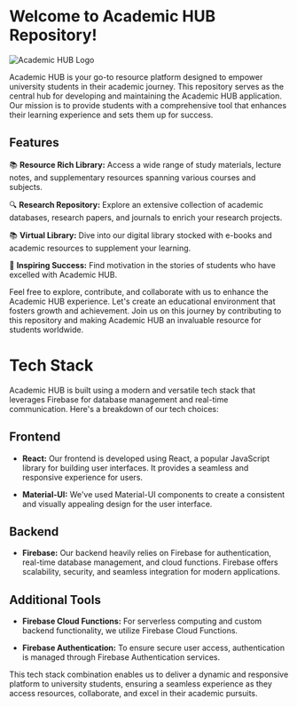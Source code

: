 # Welcome to Academic HUB Repository!

![Academic HUB Logo](link_to_logo_image)

Academic HUB is your go-to resource platform designed to empower university students in their academic journey. This repository serves as the central hub for developing and maintaining the Academic HUB application. Our mission is to provide students with a comprehensive tool that enhances their learning experience and sets them up for success.

## Features

📚 **Resource Rich Library:** Access a wide range of study materials, lecture notes, and supplementary resources spanning various courses and subjects.

🔍 **Research Repository:** Explore an extensive collection of academic databases, research papers, and journals to enrich your research projects.

📚 **Virtual Library:** Dive into our digital library stocked with e-books and academic resources to supplement your learning.

🌟 **Inspiring Success:** Find motivation in the stories of students who have excelled with Academic HUB.

Feel free to explore, contribute, and collaborate with us to enhance the Academic HUB experience. Let's create an educational environment that fosters growth and achievement. Join us on this journey by contributing to this repository and making Academic HUB an invaluable resource for students worldwide.

# Tech Stack

Academic HUB is built using a modern and versatile tech stack that leverages Firebase for database management and real-time communication. Here's a breakdown of our tech choices:

## Frontend

- **React:** Our frontend is developed using React, a popular JavaScript library for building user interfaces. It provides a seamless and responsive experience for users.

- **Material-UI:** We've used Material-UI components to create a consistent and visually appealing design for the user interface.

## Backend

- **Firebase:** Our backend heavily relies on Firebase for authentication, real-time database management, and cloud functions. Firebase offers scalability, security, and seamless integration for modern applications.

## Additional Tools

- **Firebase Cloud Functions:** For serverless computing and custom backend functionality, we utilize Firebase Cloud Functions.

- **Firebase Authentication:** To ensure secure user access, authentication is managed through Firebase Authentication services.

This tech stack combination enables us to deliver a dynamic and responsive platform to university students, ensuring a seamless experience as they access resources, collaborate, and excel in their academic pursuits.
